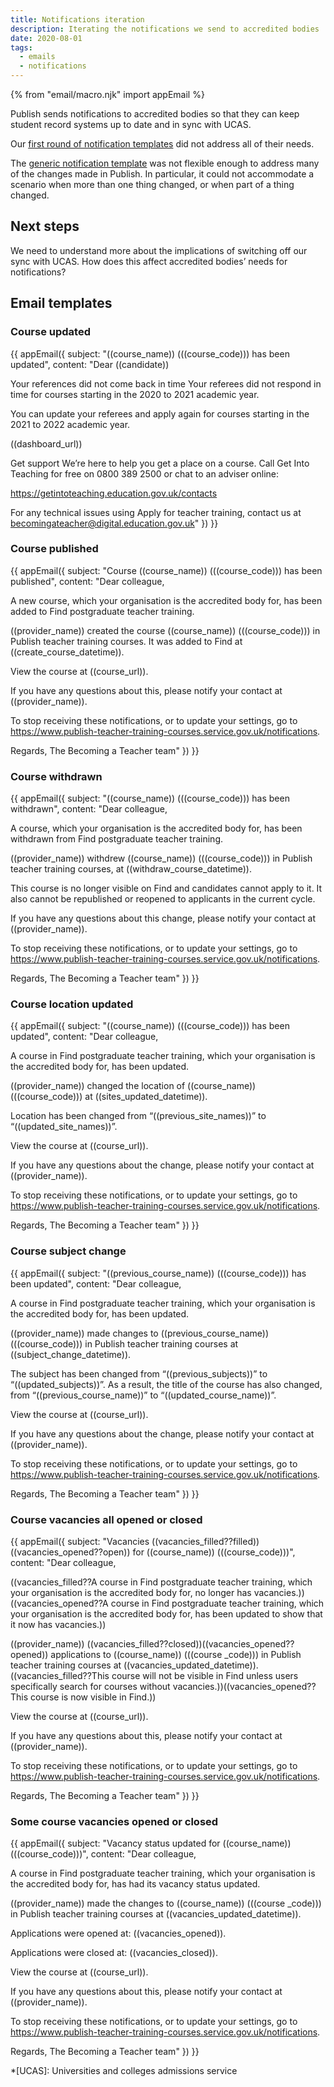 ```yaml
---
title: Notifications iteration
description: Iterating the notifications we send to accredited bodies
date: 2020-08-01
tags:
  - emails
  - notifications
---
```


{% from "email/macro.njk" import appEmail %}

Publish sends notifications to accredited bodies so that they can keep student record systems up to date and in sync with UCAS.

Our [first round of notification templates](/publish-teacher-training-courses/notifications-mvp/) did not address all of their needs.

The [generic notification template](/publish-teacher-training-courses/notifications-iteration/#course-updated) was not flexible enough to address many of the changes made in Publish. In particular, it could not accommodate a scenario when more than one thing changed, or when part of a thing changed.

## Next steps

We need to understand more about the implications of switching off our sync with UCAS. How does this affect accredited bodies’ needs for notifications?

## Email templates

### Course updated

{{ appEmail({
  subject: "((course_name)) (((course_code))) has been updated",
  content: "Dear ((candidate))

Your references did not come back in time
Your referees did not respond in time for courses starting in the 2020 to 2021 academic year.

You can update your referees and apply again for courses starting in the 2021 to 2022 academic year.

((dashboard_url))

Get support
We’re here to help you get a place on a course. Call Get Into Teaching for free on 0800 389 2500 or chat to an adviser online:

https://getintoteaching.education.gov.uk/contacts

For any technical issues using Apply for teacher training, contact us at becomingateacher@digital.education.gov.uk"
}) }}

### Course published

{{ appEmail({
  subject: "Course ((course_name)) (((course_code))) has been published",
  content: "Dear colleague,

A new course, which your organisation is the accredited body for, has been added to Find postgraduate teacher training.

((provider_name)) created the course ((course_name)) (((course_code))) in Publish teacher training courses. It was added to Find at ((create_course_datetime)).

View the course at ((course_url)).

If you have any questions about this, please notify your contact at ((provider_name)).

To stop receiving these notifications, or to update your settings, go to https://www.publish-teacher-training-courses.service.gov.uk/notifications.

Regards,
The Becoming a Teacher team"
}) }}

### Course withdrawn

{{ appEmail({
  subject: "((course_name)) (((course_code))) has been withdrawn",
  content: "Dear colleague,

A course, which your organisation is the accredited body for, has been withdrawn from Find postgraduate teacher training.

((provider_name)) withdrew ((course_name)) (((course_code))) in Publish teacher training courses, at ((withdraw_course_datetime)).

This course is no longer visible on Find and candidates cannot apply to it. It also cannot be republished or reopened to applicants in the current cycle.

If you have any questions about this change, please notify your contact at ((provider_name)).

To stop receiving these notifications, or to update your settings, go to https://www.publish-teacher-training-courses.service.gov.uk/notifications.

Regards,
The Becoming a Teacher team"
}) }}

### Course location updated

{{ appEmail({
  subject: "((course_name)) (((course_code))) has been updated",
  content: "Dear colleague,

A course in Find postgraduate teacher training, which your organisation is the accredited body for, has been updated.

((provider_name)) changed the location of ((course_name)) (((course_code))) at ((sites_updated_datetime)).

Location has been changed from “((previous_site_names))” to “((updated_site_names))”.

View the course at ((course_url)).

If you have any questions about the change, please notify your contact at ((provider_name)).

To stop receiving these notifications, or to update your settings, go to https://www.publish-teacher-training-courses.service.gov.uk/notifications.

Regards,
The Becoming a Teacher team"
}) }}

### Course subject change

{{ appEmail({
  subject: "((previous_course_name)) (((course_code))) has been updated",
  content: "Dear colleague,

A course in Find postgraduate teacher training, which your organisation is the accredited body for, has been updated.

((provider_name)) made changes to ((previous_course_name)) (((course_code))) in Publish teacher training courses at ((subject_change_datetime)).

The subject has been changed from “((previous_subjects))” to “((updated_subjects))”. As a result, the title of the course has also changed, from “((previous_course_name))” to “((updated_course_name))”.

View the course at ((course_url)).

If you have any questions about the change, please notify your contact at ((provider_name)).

To stop receiving these notifications, or to update your settings, go to https://www.publish-teacher-training-courses.service.gov.uk/notifications.

Regards,
The Becoming a Teacher team"
}) }}

### Course vacancies all opened or closed

{{ appEmail({
  subject: "Vacancies ((vacancies_filled??filled))((vacancies_opened??open)) for ((course_name)) (((course_code)))",
  content: "Dear colleague,

((vacancies_filled??A course in Find postgraduate teacher training, which your organisation is the accredited body for, no longer has vacancies.))((vacancies_opened??A course in Find postgraduate teacher training, which your organisation is the accredited body for, has been updated to show that it now has vacancies.))

((provider_name)) ((vacancies_filled??closed))((vacancies_opened??opened)) applications to ((course_name)) (((course _code))) in Publish teacher training courses at ((vacancies_updated_datetime)). ((vacancies_filled??This course will not be visible in Find unless users specifically search for courses without vacancies.))((vacancies_opened??This course is now visible in Find.))

View the course at ((course_url)).

If you have any questions about this, please notify your contact at ((provider_name)).

To stop receiving these notifications, or to update your settings, go to https://www.publish-teacher-training-courses.service.gov.uk/notifications.

Regards,
The Becoming a Teacher team"
}) }}

### Some course vacancies opened or closed

{{ appEmail({
  subject: "Vacancy status updated for ((course_name)) (((course_code)))",
  content: "Dear colleague,

A course in Find postgraduate teacher training, which your organisation is the accredited body for, has had its vacancy status updated.

((provider_name)) made the changes to ((course_name)) (((course _code))) in Publish teacher training courses at ((vacancies_updated_datetime)).

Applications were opened at: ((vacancies_opened)).

Applications were closed at: ((vacancies_closed)).

View the course at ((course_url)).

If you have any questions about this, please notify your contact at ((provider_name)).

To stop receiving these notifications, or to update your settings, go to https://www.publish-teacher-training-courses.service.gov.uk/notifications.

Regards,
The Becoming a Teacher team"
}) }}

*[UCAS]: Universities and colleges admissions service
